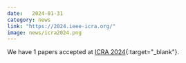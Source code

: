 ```yaml
---
date:   2024-01-31
category: news
link: "https://2024.ieee-icra.org/"
image: news/icra2024.png
---
```



We have 1 papers accepted at [ICRA 2024](https://2024.ieee-icra.org/){:target="_blank"}.